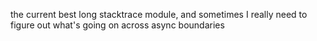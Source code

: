 the current best long stacktrace module, and sometimes I really need to figure out what's going on across async boundaries
